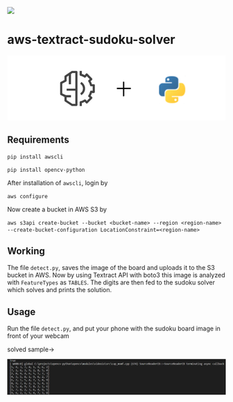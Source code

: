 ![](https://img.shields.io/badge/Python-%F0%9F%90%8D-brightgreen)

# aws-textract-sudoku-solver

![](tp.png)

## Requirements

```
pip install awscli
```

```
pip install opencv-python
```

After installation of ```awscli```, login by

```
aws configure
```

Now create a bucket in AWS S3 by

```
aws s3api create-bucket --bucket <bucket-name> --region <region-name> --create-bucket-configuration LocationConstraint=<region-name>
```

## Working

The file ```detect.py```, saves the image of the board and uploads it to the S3 bucket in AWS. Now by using Textract API with boto3 this image is analyzed with ```FeatureTypes``` as ```TABLES```. The digits are then fed to the sudoku solver which solves and prints the solution.

## Usage

Run the file ```detect.py```, and put your phone with the sudoku board image in front of your webcam

solved sample->

![](solved.png)



